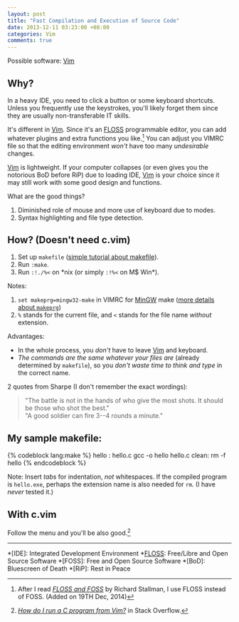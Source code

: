 ```yaml
---
layout: post
title: "Fast Compilation and Execution of Source Code"
date: 2013-12-11 03:23:00 +08:00
categories: Vim
comments: true
---
```


Possible software: [Vim]

Why?
---

In a heavy IDE, you need to click a button or some keyboard shortcuts.
Unless you frequently use the keystrokes, you'll likely forget them
since they are usually non-transferable IT skills.

It's different in [Vim].  Since it's an [FLOSS] programmable editor,
you can add whatever plugins and extra functions you like.[^gnu_floss]
You can adjust you VIMRC file so that the editing environment *won't*
have too many *undesirable* changes.

[Vim] is lightweight.  If your computer collapses (or even gives you
the notorious BoD before RiP) due to loading IDE, [Vim] is your choice
since it may still work with some good design and functions.

What are the good things?

1. Diminished role of mouse and more use of keyboard due to modes.
2. Syntax highlighting and file type detection.

<!-- more -->

How? (Doesn't need c.vim)
---

1. Set up `makefile` ([simple tutorial about makefile][makefile_tut]).
2. Run `:make`.
3. Run `:!./%<` on \*nix (or simply `:!%<` on M\$ Win\*).

Notes:

1. `set makeprg=mingw32-make` in VIMRC for [MinGW] make
   ([more details about `makeprg`][makeprg])
2. `%` stands for the current file, and `<` stands for the file name
   *without* extension.

Advantages:

- In the whole process, you *don't* have to leave [Vim] and keyboard.
- *The commands are the same whatever your files are* (already
  determined by `makefile`), so you *don't waste time to think and
  type* in the correct name.

2 quotes from Sharpe (I don't remember the exact wordings):

> "The battle is not in the hands of who give the most shots.  It
> should be those who shot the best."  
> "A good soldier can fire 3--4 rounds a minute."

My sample makefile\:
---

{% codeblock lang:make %}
hello : hello.c
    gcc -o hello hello.c
clean:
    rm -f hello
{% endcodeblock %}

Note: Insert *tabs* for indentation, *not* whitespaces.  If the
compiled program is `hello.exe`, perhaps the extension name is also
needed for `rm`.  (I have *never* tested it.)

With c.vim
---

Follow the menu and you'll be also good.[^c_vim]

---
[^gnu_floss]:
    After I read [*FLOSS and FOSS*][gnu_floss] by Richard Stallman, I
    use FLOSS instead of FOSS.  (Added on 19TH Dec, 2014)

[^c_vim]:
    [*How do I run a C program from Vim?*][so2627886] in Stack
    Overflow.

[Vim]: http://www.vim.org
[FLOSS]: http://freeopensourcesoftware.org/index.php?title=Main_Page
[gnu_floss]: https://www.gnu.org/philosophy/floss-and-foss.html
[makefile_tut]: http://kevincrazy.pixnet.net/blog/post/29780477-makefile%E7%B0%A1%E6%98%93%E6%95%99%E5%AD%B8...
[MinGW]: http://www.mingw.org/
[makeprg]: https://sites.google.com/site/jamespandavan/Home/c-c/getting-started-with-c-c-programming-with-vim
[so2627886]: http://stackoverflow.com/q/2627886

*[IDE]: Integrated Development Environment
*[FLOSS]: Free/Libre and Open Source Software
*[FOSS]: Free and Open Source Software
*[BoD]: Bluescreen of Death
*[RiP]: Rest in Peace
